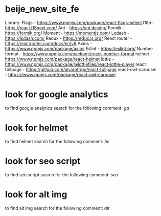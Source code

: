 # beije_new_site_fe
Library:
  Flags - https://www.npmjs.com/package/react-flags-select
  I18n - https://react.i18next.com/
  Ant - https://ant.design/
  Formik - https://formik.org/
  Moment - https://momentjs.com/
  Lodash - https://lodash.com/
  Redux - https://redux.js.org/
  React router - https://reactrouter.com/docs/en/v6
  Axios - https://www.npmjs.com/package/axios
  Eslint - https://eslint.org/
  Number format - https://www.npmjs.com/package/react-number-format
  helmet - https://www.npmjs.com/package/react-helmet
  lottie - https://www.npmjs.com/package/@lottiefiles/react-lottie-player
  react fullpage - https://github.com/alvarotrigo/react-fullpage
  react-owl-carousel - https://www.npmjs.com/package/react-owl-carousel 

# look for google analytics
to find google analytics search for the following comment: *ga*

# look for helmet
to find helmet search for the following comment: *he*

# look for seo script
to find seo script search for the following comment: *seo*

# look for alt img
to find alt img search for the following comment: *alt*


